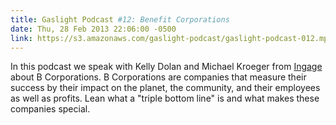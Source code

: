 ```yaml
---
title: Gaslight Podcast #12: Benefit Corporations
date: Thu, 28 Feb 2013 22:06:00 -0500
link: https://s3.amazonaws.com/gaslight-podcast/gaslight-podcast-012.mp3
---
```


In this podcast we speak with Kelly Dolan and Michael Kroeger from <a
href="http://ingagepartners.com/">Ingage</a> about B Corporations. B
Corporations are companies that measure their success by their impact on the
planet, the community, and their employees as well as profits. Lean what a
"triple bottom line" is and what makes these companies special.
